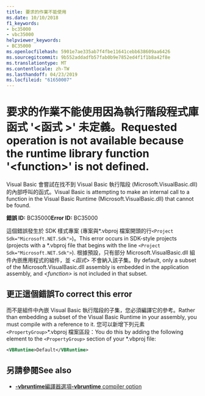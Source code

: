 ```yaml
---
title: 要求的作業不能使用
ms.date: 10/10/2018
f1_keywords:
- bc35000
- vbc35000
helpviewer_keywords:
- BC35000
ms.openlocfilehash: 5901e7ae335ab7f4fbe11641cebb638609aa6426
ms.sourcegitcommit: 9b552addadfb57fab0b9e7852ed4f1f1b8a42f8e
ms.translationtype: MT
ms.contentlocale: zh-TW
ms.lasthandoff: 04/23/2019
ms.locfileid: "61650007"
---
```

# <a name="requested-operation-is-not-available-because-the-runtime-library-function-function-is-not-defined"></a><span data-ttu-id="2946b-102">要求的作業不能使用因為執行階段程式庫函式 '\<函式 >' 未定義。</span><span class="sxs-lookup"><span data-stu-id="2946b-102">Requested operation is not available because the runtime library function '\<function>' is not defined.</span></span>

<span data-ttu-id="2946b-103">Visual Basic 會嘗試在找不到 Visual Basic 執行階段 (Microsoft.VisualBasic.dll) 的內部呼叫的函式。</span><span class="sxs-lookup"><span data-stu-id="2946b-103">Visual Basic is attempting to make an internal call to a function in the Visual Basic Runtime (Microsoft.VisualBasic.dll) that cannot be found.</span></span>

<span data-ttu-id="2946b-104">**錯誤 ID:** BC35000</span><span class="sxs-lookup"><span data-stu-id="2946b-104">**Error ID:** BC35000</span></span>

<span data-ttu-id="2946b-105">這個錯誤發生於 SDK 樣式專案 (專案與\*.vbproj 檔案開頭的行`<Project Sdk="Microsoft.NET.Sdk">`)。</span><span class="sxs-lookup"><span data-stu-id="2946b-105">This error occurs in SDK-style projects (projects with a \*.vbproj file that begins with the line `<Project Sdk="Microsoft.NET.Sdk">`).</span></span> <span data-ttu-id="2946b-106">根據預設，只有部分 Microsoft.VisualBasic.dll 組件內嵌應用程式的組件，並 *\<函式>* 不會納入該子集。</span><span class="sxs-lookup"><span data-stu-id="2946b-106">By default, only a subset of the Microsoft.VisualBasic.dll assembly is embedded in the application assembly, and *\<function>* is not included in that subset.</span></span>

## <a name="to-correct-this-error"></a><span data-ttu-id="2946b-107">更正這個錯誤</span><span class="sxs-lookup"><span data-stu-id="2946b-107">To correct this error</span></span>

<span data-ttu-id="2946b-108">而不是組件中內嵌 Visual Basic 執行階段的子集，您必須編譯它的參考。</span><span class="sxs-lookup"><span data-stu-id="2946b-108">Rather than embedding a subset of the Visual Basic Runtime in your assembly, you must compile with a reference to it.</span></span> <span data-ttu-id="2946b-109">您可以新增下列元素`<PropertyGroup>`\*.vbproj 檔案區段：</span><span class="sxs-lookup"><span data-stu-id="2946b-109">You do this by adding the following element to the `<PropertyGroup>` section of your \*.vbproj file:</span></span>

```xml
<VBRuntime>Default</VBRuntime>
```

## <a name="see-also"></a><span data-ttu-id="2946b-110">另請參閱</span><span class="sxs-lookup"><span data-stu-id="2946b-110">See also</span></span>

- [<span data-ttu-id="2946b-111">**-vbruntime**編譯器選項</span><span class="sxs-lookup"><span data-stu-id="2946b-111">**-vbruntime** compiler option</span></span>](../../reference/command-line-compiler/vbruntime.md)
